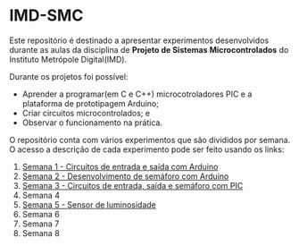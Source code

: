 # IMD-SMC

Este repositório é destinado a apresentar experimentos desenvolvidos durante as aulas da disciplina de **Projeto de Sistemas Microcontrolados** do Instituto Metrópole Digital(IMD).

Durante os projetos foi possível:
- Aprender a programar(em C e C++) microcotroladores PIC e a plataforma de prototipagem Arduino;
- Criar circuitos microcontrolados; e
- Observar o funcionamento na prática.

O repositório conta com vários experimentos que são divididos por semana. O acesso a descrição de cada experimento pode ser feito usando os links:

1. [Semana 1 - Circuitos de entrada e saída com Arduino](./src/Semana1/semana1.md)
2. [Semana 2 - Desenvolvimento de semáforo com Arduino](./src/Semana2/semana2.md)
3. [Semana 3 - Circuitos de entrada, saída e semáforo com PIC](./src/Semana3/semana3.md)
4. Semana 4
5. [Semana 5 - Sensor de luminosidade](./src/Semana5/semana5.md)
6. Semana 6
7. Semana 7
8. Semana 8